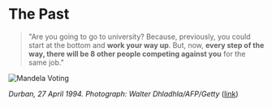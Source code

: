 # The Past

> "Are you going to go to university? Because, previously, you could start at the bottom and **work your way up**. But, now, **every step of the way, there will be 8 other people competing against you** for the same job."

![Mandela Voting](/mandela.png)

_Durban, 27 April 1994. Photograph: Walter Dhladhla/AFP/Getty_ ([link](https://www.theguardian.com/world/2024/apr/26/the-day-apartheid-died-south-africa-elections-april-1994))
